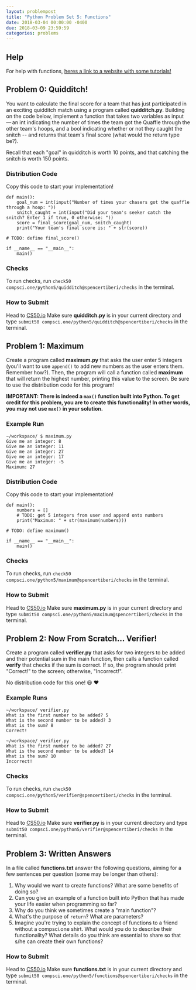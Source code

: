 ```yaml
---
layout: problempost
title: "Python Problem Set 5: Functions"
date: 2018-03-04 00:00:00 -0400
due: 2018-03-09 23:59:59
categories: problems
---
```


## Help

For help with functions, [heres a link to a website with some tutorials!](https://www.learnpython.org/en/Functions)

## Problem 0: Quidditch!
You want to calculate the final score for a team that has just participated in an exciting quidditch match using a program called **quidditch.py**. Building on the code below, implement a function that takes two variables as input — an int indicating the number of times the team got the Quaffle through the other team's hoops, and a bool indicating whether or not they caught the snitch -- and returns that team's final score (what would the return type be?).

Recall that each "goal" in quidditch is worth 10 points, and that catching the snitch is worth 150 points.

### Distribution Code

Copy this code to start your implementation!

```
def main():
    goal_num = int(input("Number of times your chasers got the quaffle through a hoop: "))
    snitch_caught = int(input("Did your team's seeker catch the snitch? Enter 1 if true, 0 otherwise: "))
    score = final_score(goal_num, snitch_caught)
    print("Your team's final score is: " + str(score))

# TODO: define final_score()

if __name__ == "__main__":
    main()
```

### Checks

To run checks, run `check50 compsci.one/python5/quidditch@spencertiberi/checks` in the terminal.

### How to Submit

Head to [CS50.io](cs50.io) Make sure **quidditch.py** is in your current directory and type `submit50 compsci.one/python5/quidditch@spencertiberi/checks` in the terminal.

## Problem 1: Maximum
Create a program called **maximum.py** that asks the user enter 5 integers (you'll want to use `append()` to add new numbers as the user enters them. Remember how?). Then, the program will call a function called **maximum** that will return the highest number, printing this value to the screen. Be sure to use the distribution code for this program!

**IMPORTANT: There is indeed a `max()` function built into Python. To get credit for this problem, you are to create this functionality! In other words, you may not use `max()` in your solution.**

### Example Run
```
~/workspace/ $ maximum.py
Give me an integer: 8
Give me an integer: 11
Give me an integer: 27
Give me an integer: 17
Give me an integer: -5
Maximum: 27
```

### Distribution Code

Copy this code to start your implementation!

```
def main():
    numbers = []
    # TODO: get 5 integers from user and append onto numbers
    print("Maximum: " + str(maximum(numbers)))

# TODO: define maximum()

if __name__ == "__main__":
    main()
```

### Checks

To run checks, run `check50 compsci.one/python5/maximum@spencertiberi/checks` in the terminal.

### How to Submit

Head to [CS50.io](cs50.io) Make sure **maximum.py** is in your current directory and type `submit50 compsci.one/python5/maximum@spencertiberi/checks` in the terminal.

## Problem 2: Now From Scratch... Verifier!
Create a program called **verifier.py** that asks for two integers to be added and their potential sum in the main function, then calls a function called **verify** that checks if the sum is correct. If so, the program should print "Correct!" to the screen; otherwise, "Incorrect!".

No distribution code for this one! 😆 ❤️

### Example Runs
```
~/workspace/ verifier.py
What is the first number to be added? 5
What is the second number to be added? 3
What is the sum? 8
Correct!
```
```
~/workspace/ verifier.py
What is the first number to be added? 27
What is the second number to be added? 14
What is the sum? 10
Incorrect!
```

### Checks

To run checks, run `check50 compsci.one/python5/verifier@spencertiberi/checks` in the terminal.

### How to Submit

Head to [CS50.io](cs50.io) Make sure **verifier.py** is in your current directory and type `submit50 compsci.one/python5/verifier@spencertiberi/checks` in the terminal.

## Problem 3: Written Answers

In a file called **functions.txt** answer the following questions, aiming for a few sentences per question (some may be longer than others):

1. Why would we want to create functions? What are some benefits of doing so?
2. Can you give an example of a function built into Python that has made your life easier when programming so far?
3. Why do you think we sometimes create a "main function"?
4. What's the purpose of `return`? What are parameters?
5. Imagine you're trying to explain the concept of functions to a friend without a compsci.one shirt. What would you do to describe their functionality? What details do you think are essential to share so that s/he can create their own functions?

### How to Submit

Head to [CS50.io](cs50.io) Make sure **functions.txt** is in your current directory and type `submit50 compsci.one/python5/functions@spencertiberi/checks` in the terminal.

